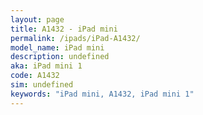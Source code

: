 ```yaml
---
layout: page
title: A1432 - iPad mini
permalink: /ipads/iPad-A1432/
model_name: iPad mini
description: undefined
aka: iPad mini 1
code: A1432
sim: undefined
keywords: "iPad mini, A1432, iPad mini 1"
---
```


